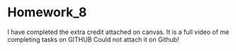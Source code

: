 # Homework_8
I have completed the extra credit attached on canvas. It is a full video of me completing tasks on GITHUB Could not attach it on Github!
